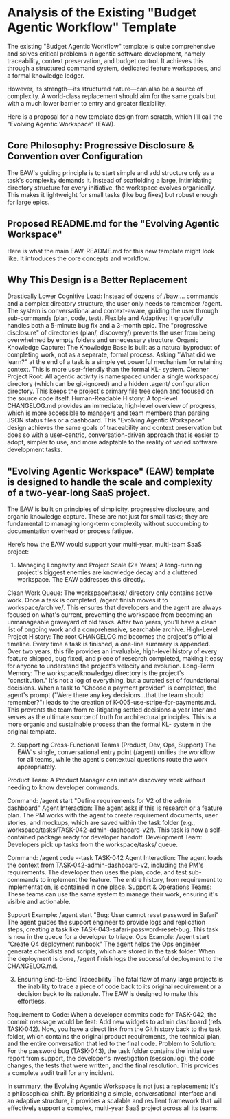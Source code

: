 # Analysis of the Existing "Budget Agentic Workflow" Template

The existing "Budget Agentic Workflow" template is quite comprehensive and solves critical problems in agentic software development, namely traceability, context preservation, and budget control. It achieves this through a structured command system, dedicated feature workspaces, and a formal knowledge ledger.

However, its strength—its structured nature—can also be a source of complexity. A world-class replacement should aim for the same goals but with a much lower barrier to entry and greater flexibility.

Here is a proposal for a new template design from scratch, which I'll call the "Evolving Agentic Workspace" (EAW).

## Core Philosophy: Progressive Disclosure & Convention over Configuration
The EAW's guiding principle is to start simple and add structure only as a task's complexity demands it. Instead of scaffolding a large, intimidating directory structure for every initiative, the workspace evolves organically. This makes it lightweight for small tasks (like bug fixes) but robust enough for large epics.


## Proposed README.md for the "Evolving Agentic Workspace"
Here is what the main EAW-README.md for this new template might look like. It introduces the core concepts and workflow.


## Why This Design is a Better Replacement
Drastically Lower Cognitive Load: Instead of dozens of /baw:... commands and a complex directory structure, the user only needs to remember /agent. The system is conversational and context-aware, guiding the user through sub-commands (plan, code, test).
Flexible and Adaptive: It gracefully handles both a 5-minute bug fix and a 3-month epic. The "progressive disclosure" of directories (plan/, discovery/) prevents the user from being overwhelmed by empty folders and unnecessary structure.
Organic Knowledge Capture: The Knowledge Base is built as a natural byproduct of completing work, not as a separate, formal process. Asking "What did we learn?" at the end of a task is a simple yet powerful mechanism for retaining context. This is more user-friendly than the formal KL- system.
Cleaner Project Root: All agentic activity is namespaced under a single workspace/ directory (which can be git-ignored) and a hidden .agent/ configuration directory. This keeps the project's primary file tree clean and focused on the source code itself.
Human-Readable History: A top-level CHANGELOG.md provides an immediate, high-level overview of progress, which is more accessible to managers and team members than parsing JSON status files or a dashboard.
This "Evolving Agentic Workspace" design achieves the same goals of traceability and context preservation but does so with a user-centric, conversation-driven approach that is easier to adopt, simpler to use, and more adaptable to the reality of varied software development tasks.


## "Evolving Agentic Workspace" (EAW) template is designed to handle the scale and complexity of a two-year-long SaaS project.

The EAW is built on principles of simplicity, progressive disclosure, and organic knowledge capture. These are not just for small tasks; they are fundamental to managing long-term complexity without succumbing to documentation overhead or process fatigue.

Here’s how the EAW would support your multi-year, multi-team SaaS project:

1. Managing Longevity and Project Scale (2+ Years)
A long-running project's biggest enemies are knowledge decay and a cluttered workspace. The EAW addresses this directly.

Clean Work Queue: The workspace/tasks/ directory only contains active work. Once a task is completed, /agent finish moves it to workspace/archive/. This ensures that developers and the agent are always focused on what's current, preventing the workspace from becoming an unmanageable graveyard of old tasks. After two years, you'll have a clean list of ongoing work and a comprehensive, searchable archive.
High-Level Project History: The root CHANGELOG.md becomes the project's official timeline. Every time a task is finished, a one-line summary is appended. Over two years, this file provides an invaluable, high-level history of every feature shipped, bug fixed, and piece of research completed, making it easy for anyone to understand the project's velocity and evolution.
Long-Term Memory: The workspace/knowledge/ directory is the project's "constitution." It's not a log of everything, but a curated set of foundational decisions. When a task to "Choose a payment provider" is completed, the agent's prompt ("Were there any key decisions...that the team should remember?") leads to the creation of K-005-use-stripe-for-payments.md. This prevents the team from re-litigating settled decisions a year later and serves as the ultimate source of truth for architectural principles. This is a more organic and sustainable process than the formal KL- system in the original template.

2. Supporting Cross-Functional Teams (Product, Dev, Ops, Support)
The EAW's single, conversational entry point (/agent) unifies the workflow for all teams, while the agent's contextual questions route the work appropriately.

Product Team: A Product Manager can initiate discovery work without needing to know developer commands.

Command: /agent start "Define requirements for V2 of the admin dashboard"
Agent Interaction: The agent asks if this is research or a feature plan. The PM works with the agent to create requirement documents, user stories, and mockups, which are saved within the task folder (e.g., workspace/tasks/TASK-042-admin-dashboard-v2/). This task is now a self-contained package ready for developer handoff.
Development Team: Developers pick up tasks from the workspace/tasks/ queue.

Command: /agent code --task TASK-042
Agent Interaction: The agent loads the context from TASK-042-admin-dashboard-v2, including the PM's requirements. The developer then uses the plan, code, and test sub-commands to implement the feature. The entire history, from requirement to implementation, is contained in one place.
Support & Operations Teams: These teams can use the same system to manage their work, ensuring it's visible and actionable.

Support Example: /agent start "Bug: User cannot reset password in Safari"
The agent guides the support engineer to provide logs and replication steps, creating a task like TASK-043-safari-password-reset-bug. This task is now in the queue for a developer to triage.
Ops Example: /agent start "Create Q4 deployment runbook"
The agent helps the Ops engineer generate checklists and scripts, which are stored in the task folder. When the deployment is done, /agent finish logs the successful deployment to the CHANGELOG.md.

3. Ensuring End-to-End Traceability
The fatal flaw of many large projects is the inability to trace a piece of code back to its original requirement or a decision back to its rationale. The EAW is designed to make this effortless.

Requirement to Code: When a developer commits code for TASK-042, the commit message would be feat: Add new widgets to admin dashboard (refs TASK-042). Now, you have a direct link from the Git history back to the task folder, which contains the original product requirements, the technical plan, and the entire conversation that led to the final code.
Problem to Solution: For the password bug (TASK-043), the task folder contains the initial user report from support, the developer's investigation (session.log), the code changes, the tests that were written, and the final resolution. This provides a complete audit trail for any incident.

In summary, the Evolving Agentic Workspace is not just a replacement; it's a philosophical shift. By prioritizing a simple, conversational interface and an adaptive structure, it provides a scalable and resilient framework that will effectively support a complex, multi-year SaaS project across all its teams.